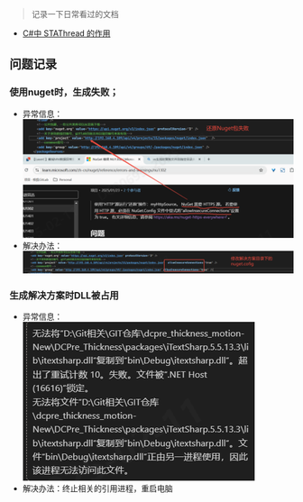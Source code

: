  >记录一下日常看过的文档
 
 - [C#中 STAThread 的作用](https://www.cnblogs.com/gyc19920704/p/6509926.html)


## 问题记录
### 使用nuget时，生成失败；
- 异常信息：![alt text](assets/20250120--懒得整理/image.png)
- 解决办法：![alt text](assets/20250120--懒得整理/image-1.png)

### 生成解决方案时DLL被占用
- 异常信息：![alt text](assets/20250120--懒得整理/image-2.png)
- 解决办法：终止相关的引用进程，重启电脑